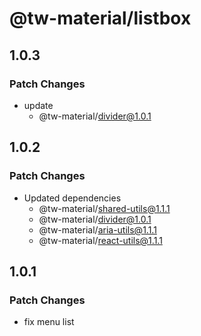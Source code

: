 # @tw-material/listbox

## 1.0.3

### Patch Changes

- update
  - @tw-material/divider@1.0.1

## 1.0.2

### Patch Changes

- Updated dependencies
  - @tw-material/shared-utils@1.1.1
  - @tw-material/divider@1.0.1
  - @tw-material/aria-utils@1.1.1
  - @tw-material/react-utils@1.1.1

## 1.0.1

### Patch Changes

- fix menu list
